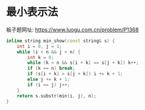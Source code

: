 # 最小表示法

板子题网址: https://www.luogu.com.cn/problem/P1368

```cpp
inline string min_show(const string& s) {
    int i = 0, j = 1;
    while (i < n && j < n) {
        int k = 0;
        while (k < n && s[i + k] == s[j + k]) k++;
        if (k == n) break;
        if (s[i + k] > s[j + k]) i += k + 1;
        else j += k + 1;
        if (i == j) j++;
    }
    return s.substr(min(i, j), n);
}
```
